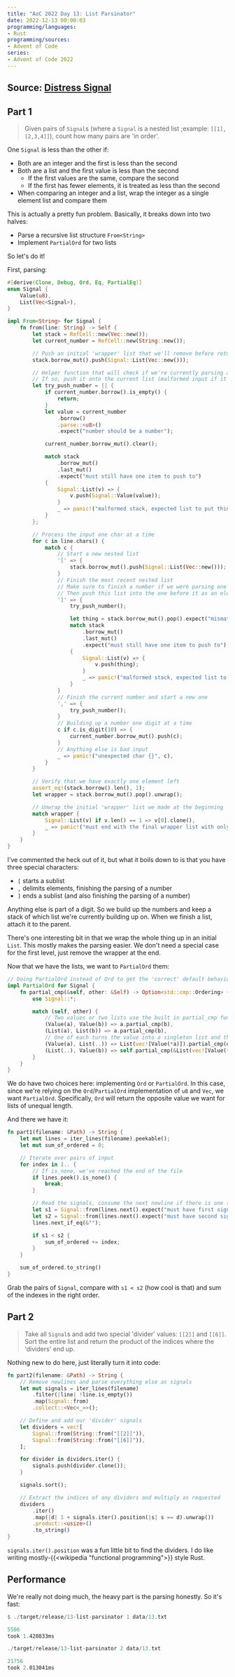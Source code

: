```yaml
---
title: "AoC 2022 Day 13: List Parsinator"
date: 2022-12-13 00:00:03
programming/languages:
- Rust
programming/sources:
- Advent of Code
series:
- Advent of Code 2022
---
```

## Source: [Distress Signal](https://adventofcode.com/2022/day/13)

## Part 1

> Given pairs of `Signal`s (where a `Signal` is a nested list ;example: `[[1],[2,3,4]]`), count how many pairs are 'in order'. 

One `Signal` is less than the other if: 

* Both are an integer and the first is less than the second
* Both are a list and the first value is less than the second
  * If the first values are the same, compare the second
  * If the first has fewer elements, it is treated as less than the second
* When comparing an integer and a list, wrap the integer as a single element list and compare them

<!--more-->

This is actually a pretty fun problem. Basically, it breaks down into two halves: 

* Parse a recursive list structure `From<String>`
* Implement `PartialOrd` for two lists

So let's do it!

First, parsing:

```rust
#[derive(Clone, Debug, Ord, Eq, PartialEq)]
enum Signal {
    Value(u8),
    List(Vec<Signal>),
}

impl From<String> for Signal {
    fn from(line: String) -> Self {
        let stack = RefCell::new(Vec::new());
        let current_number = RefCell::new(String::new());

        // Push an initial 'wrapper' list that we'll remove before returning
        stack.borrow_mut().push(Signal::List(Vec::new()));

        // Helper function that will check if we're currently parsing a number
        // If so, push it onto the current list (malformed input if it's not a list)
        let try_push_number = || {
            if current_number.borrow().is_empty() {
                return;
            }
            let value = current_number
                .borrow()
                .parse::<u8>()
                .expect("number should be a number");

            current_number.borrow_mut().clear();

            match stack
                .borrow_mut()
                .last_mut()
                .expect("must still have one item to push to")
            {
                Signal::List(v) => {
                    v.push(Signal::Value(value));
                }
                _ => panic!("malformed stack, expected list to put thing in"),
            }
        };

        // Process the input one char at a time
        for c in line.chars() {
            match c {
                // Start a new nested list
                '[' => {
                    stack.borrow_mut().push(Signal::List(Vec::new()));
                }
                // Finish the most recent nested list
                // Make sure to finish a number if we were parsing one
                // Then push this list into the one before it as an element
                ']' => {
                    try_push_number();

                    let thing = stack.borrow_mut().pop().expect("mismatched []");
                    match stack
                        .borrow_mut()
                        .last_mut()
                        .expect("must still have one item to push to")
                    {
                        Signal::List(v) => {
                            v.push(thing);
                        }
                        _ => panic!("malformed stack, expected list to put thing in"),
                    }
                }
                // Finish the current number and start a new one
                ',' => {
                    try_push_number();
                }
                // Building up a number one digit at a time
                c if c.is_digit(10) => {
                    current_number.borrow_mut().push(c);
                }
                // Anything else is bad input
                _ => panic!("unexpected char {}", c),
            }
        }

        // Verify that we have exactly one element left
        assert_eq!(stack.borrow().len(), 1);
        let wrapper = stack.borrow_mut().pop().unwrap();

        // Unwrap the initial 'wrapper' list we made at the beginning
        match wrapper {
            Signal::List(v) if v.len() == 1 => v[0].clone(),
            _ => panic!("must end with the final wrapper list with only one element"),
        }
    }
}
```

I've commented the heck out of it, but what it boils down to is that you have three special characters:

* `[` starts a sublist
* `,` delimits elements, finishing the parsing of a number 
* `]` ends a sublist (and also finishing the parsing of a number)

Anything else is part of a digit. So we build up the numbers and keep a stack of which list we're currently building up on. When we finish a list, attach it to the parent.

There's one interesting bit in that we wrap the whole thing up in an initial `List`. This mostly makes the parsing easier. We don't need a special case for the first level, just remove the wrapper at the end. 

Now that we have the lists, we want to `PartialOrd` them:

```rust
// Doing PartialOrd instead of Ord to get the 'correct' default behavior for Vecs in List
impl PartialOrd for Signal {
    fn partial_cmp(&self, other: &Self) -> Option<std::cmp::Ordering> {
        use Signal::*;

        match (self, other) {
            // Two values or two lists use the built in partial_cmp functions
            (Value(a), Value(b)) => a.partial_cmp(b),
            (List(a), List(b)) => a.partial_cmp(b),
            // One of each turns the value into a singleton list and then compares
            (Value(a), List(..)) => List(vec![Value(*a)]).partial_cmp(other),
            (List(..), Value(b)) => self.partial_cmp(&List(vec![Value(*b)])),
        }
    }
}
```

We do have two choices here: implementing `Ord` or `PartialOrd`. In this case, since we're relying on the `Ord`/`PartialOrd` implementation of `u8` and `Vec`, we want `PartialOrd`. Specifically, `Ord` will return the opposite value we want for lists of unequal length. 

And there we have it:

```rust
fn part1(filename: &Path) -> String {
    let mut lines = iter_lines(filename).peekable();
    let mut sum_of_ordered = 0;

    // Iterate over pairs of input
    for index in 1.. {
        // If is_none, we've reached the end of the file
        if lines.peek().is_none() {
            break;
        }

        // Read the signals, consume the next newline if there is one (otherwise EOF)
        let s1 = Signal::from(lines.next().expect("must have first signal"));
        let s2 = Signal::from(lines.next().expect("must have second signal"));
        lines.next_if_eq(&"");

        if s1 < s2 {
            sum_of_ordered += index;
        }
    }

    sum_of_ordered.to_string()
}
```

Grab the pairs of `Signal`, compare with `s1 < s2` (how cool is that) and sum of the indexes in the right order. 

## Part 2

> Take all `Signal`s and add two special 'divider' values: `[[2]]` and `[[6]]`. Sort the entire list and return the product of the indices where the 'dividers' end up.

Nothing new to do here, just literally turn it into code:

```rust
fn part2(filename: &Path) -> String {
    // Remove newlines and parse everything else as signals
    let mut signals = iter_lines(filename)
        .filter(|line| !line.is_empty())
        .map(Signal::from)
        .collect::<Vec<_>>();

    // Define and add our 'divider' signals
    let dividers = vec![
        Signal::from(String::from("[[2]]")),
        Signal::from(String::from("[[6]]")),
    ];

    for divider in dividers.iter() {
        signals.push(divider.clone());
    }

    signals.sort();

    // Extract the indices of any dividers and multiply as requested
    dividers
        .iter()
        .map(|d| 1 + signals.iter().position(|s| s == d).unwrap())
        .product::<usize>()
        .to_string()
}
```

`signals.iter().position` was a fun little bit to find the dividers. I do like writing mostly-{{<wikipedia "functional programming">}} style Rust. 

## Performance

We're really not doing much, the heavy part is the parsing honestly. So it's fast:

```rust
$ ./target/release/13-list-parsinator 1 data/13.txt

5506
took 1.420833ms

./target/release/13-list-parsinator 2 data/13.txt

21756
took 2.013041ms
```